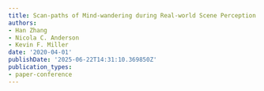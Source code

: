 ```yaml
---
title: Scan-paths of Mind-wandering during Real-world Scene Perception
authors:
- Han Zhang
- Nicola C. Anderson
- Kevin F. Miller
date: '2020-04-01'
publishDate: '2025-06-22T14:31:10.369850Z'
publication_types:
- paper-conference
---
```

